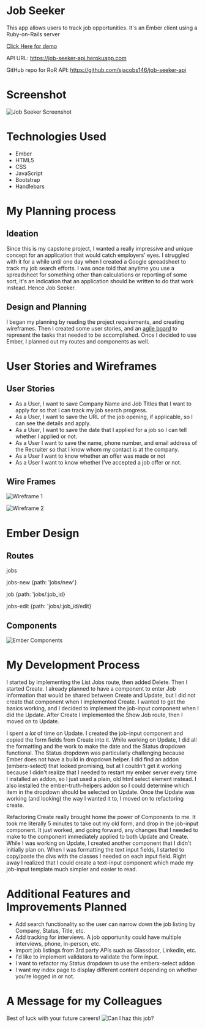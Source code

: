 
# Job Seeker

This app allows users to track job opportunities. It's an Ember client using
a Ruby-on-Rails server

[Click Here for demo](https://sjacobs146.github.io/job-seeker/)

API URL:  https://job-seeker-api.herokuapp.com

GitHub repo for RoR API: https://github.com/sjacobs146/job-seeker-api

# Screenshot
![Job Seeker Screenshot](/docs/JobSeekerScreenshot.png)

# Technologies Used
- Ember
- HTML5
- CSS
- JavaScript
- Bootstrap
- Handlebars

# My Planning process
## Ideation
Since this is my capstone project, I wanted a really impressive and unique concept for an
application that would catch employers' eyes. I struggled with it for a while
until one day when I created a Google spreadsheet to track my job search
efforts. I was once told that anytime you use a spreadsheet for something other
than calculations or reporting of some sort, it's
an indication that an application should be written to do that work instead. Hence
Job Seeker.

## Design and Planning
I began my planning by reading the project requirements, and creating wireframes.
Then I created some user stories, and an [agile board](https://trello.com/b/7amUjo1E/capstone-project) to represent the tasks that needed to be accomplished. Once I decided to use Ember, I planned out my routes and
components as well.

# User Stories and Wireframes
## User Stories
- As a User, I want to save Company Name and Job Titles that I want to apply for so that I can track my job search progress.
- As a User, I want to save the URL of the job opening, if applicable, so I can see the details and apply.
- As a User, I want to save the date that I applied for a job so I can tell whether I applied or not.
- As a User I want to save the name, phone number, and email address of the Recruiter so that I know whom my contact is at the company.
- As a User I want to know whether an offer was made or not
- As a User I want to know whether I’ve accepted a job offer or not.

## Wire Frames
![Wireframe 1](/docs/JobSeekerWireframes1.jpg)

![Wireframe 2](/docs/JobSeekerWireframe2.jpg)

# Ember Design
## Routes
jobs

jobs-new {path: 'jobs/new'}

job {path: 'jobs/:job_id}

jobs-edit {path: 'jobs/:job_id/edit}

## Components
![Ember Components](/docs/EmberComponents.jpg)

# My Development Process
I started by implementing the List Jobs route, then added Delete. Then I
started Create.  I already planned to have a component to enter Job information
that would be shared between Create and Update, but I did not create that
component when I implemented Create. I wanted to get the basics working, and I
decided to implement the job-input component when I did the Update. After Create
I implemented the Show Job route, then I moved on to Update.

I spent a *lot* of time on Update. I created the job-input component and copied
the form fields from Create into it. While working on Update, I did all the
formatting and the work to make the date and the Status dropdown functional. The
Status dropdown was particularly challenging because Ember does not have a
build in dropdown helper. I did find an addon (emberx-select) that looked
promising, but at I couldn't get it working because I didn't realize that I
needed to restart my ember server every time I installed an addon, so I
just used a plain, old html select element instead. I also installed the
ember-truth-helpers addon so I could determine which item in the dropdown
should be selected on Update.  Once the Update was working (and looking) the
way I wanted it to, I moved on to refactoring create.

Refactoring Create really brought home the power of Components to me. It
took me literally 5 minutes to take out my old form, and drop in the job-input
component. It just worked, and going forward, any changes that I needed to make
to the component immediately applied to both Update and Create.  While I was working
on Update, I created another component that I didn't initially plan on. When
I was formatting the text input fields, I started to copy/paste the divs
with the classes I needed on each input field. Right away I realized that I
could create a text-input component which made my job-input template much
simpler and easier to read.

# Additional Features and Improvements Planned
- Add search functionality so the user can narrow down the job listing by
Company, Status, Title, etc.
- Add tracking for interviews. A job opportunity could have multiple interviews,
phone, in-person, etc.
- Import job listings from 3rd party APIs such as Glassdoor, LinkedIn, etc.
- I'd like to implement validators to validate the form input.
- I want to refactor my Status dropdown to use the emberx-select addon
- I want my index page to display different content depending on whether you're
logged in or not.

# A Message for my Colleagues
Best of luck with your future careers!
![Can I haz this job?](/docs/jobcat.jpg)

